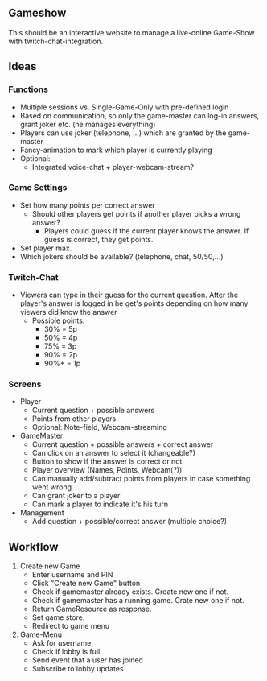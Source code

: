 ## Gameshow
This should be an interactive website to manage a live-online Game-Show with twitch-chat-integration.

## Ideas

### Functions
* Multiple sessions vs. Single-Game-Only with pre-defined login
* Based on communication, so only the game-master can log-in answers, grant joker etc. (he manages everything)
* Players can use joker (telephone, ...) which are granted by the game-master
* Fancy-animation to mark which player is currently playing
* Optional:
    * Integrated voice-chat + player-webcam-stream?

### Game Settings
* Set how many points per correct answer
    * Should other players get points if another player picks a wrong answer?
        * Players could guess if the current player knows the answer. If guess is correct, they get points.
* Set player max.
* Which jokers should be available? (telephone, chat, 50/50,...)

### Twitch-Chat
* Viewers can type in their guess for the current question. After the player's answer is logged in he get's points depending on how many viewers did know the answer
    * Possible points:
        * 30%  = 5p
        * 50%  = 4p
        * 75%  = 3p
        * 90%  = 2p
        * 90%+ = 1p

### Screens
* Player
    * Current question + possible answers
    * Points from other players
    * Optional: Note-field, Webcam-streaming 
* GameMaster
    * Current question + possible answers + correct answer
    * Can click on an answer to select it (changeable?)
    * Button to show if the answer is correct or not
    * Player overview (Names, Points, Webcam(?))
    * Can manually add/subtract points from players in case something went wrong
    * Can grant joker to a player
    * Can mark a player to indicate it's his turn
* Management
    * Add question + possible/correct answer (multiple choice?)


## Workflow
1. Create new Game
    - Enter username and PIN
    - Click "Create new Game" button
    - Check if gamemaster already exists. Create new one if not.
    - Check if gamemaster has a running game. Crate new one if not.
    - Return GameResource as response.
    - Set game store.
    - Redirect to game menu
2. Game-Menu
    - Ask for username
    - Check if lobby is full 
    - Send event that a user has joined
    - Subscribe to lobby updates
